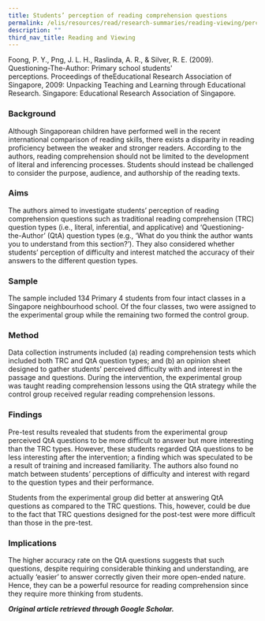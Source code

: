 ```yaml
---
title: Students’ perception of reading comprehension questions
permalink: /elis/resources/read/research-summaries/reading-viewing/perception-of-reading-comprehension-question/
description: ""
third_nav_title: Reading and Viewing
---
```

Foong, P. Y., Png, J. L. H., Raslinda, A. R., & Silver, R. E. (2009). Questioning-The-Author: Primary school students' perceptions. Proceedings of theEducational Research Association of Singapore, 2009: Unpacking Teaching and Learning through Educational Research. Singapore: Educational Research Association of Singapore.

### Background

Although Singaporean children have performed well in the recent international comparison of reading skills, there exists a disparity in reading proficiency between the weaker and stronger readers. According to the authors, reading comprehension should not be limited to the development of literal and inferencing processes. Students should instead be challenged to consider the purpose, audience, and authorship of the reading texts.

### Aims

The authors aimed to investigate students’ perception of reading comprehension questions such as traditional reading comprehension (TRC) question types (i.e., literal, inferential, and applicative) and ‘Questioning-the-Author’ (QtA) question types (e.g., ‘What do you think the author wants you to understand from this section?’). They also considered whether students’ perception of difficulty and interest matched the accuracy of their answers to the different question types.

### Sample

The sample included 134 Primary 4 students from four intact classes in a Singapore neighbourhood school. Of the four classes, two were assigned to the experimental group while the remaining two formed the control group.

### Method

Data collection instruments included (a) reading comprehension tests which included both TRC and QtA question types; and (b) an opinion sheet designed to gather students’ perceived difficulty with and interest in the passage and questions. During the intervention, the experimental group was taught reading comprehension lessons using the QtA strategy while the control group received regular reading comprehension lessons.

### Findings

Pre-test results revealed that students from the experimental group perceived QtA questions to be more difficult to answer but more interesting than the TRC types. However, these students regarded QtA questions to be less interesting after the intervention; a finding which was speculated to be a result of training and increased familiarity. The authors also found no match between students’ perceptions of difficulty and interest with regard to the question types and their performance.

Students from the experimental group did better at answering QtA questions as compared to the TRC questions. This, however, could be due to the fact that TRC questions designed for the post-test were more difficult than those in the pre-test.

### Implications

The higher accuracy rate on the QtA questions suggests that such questions, despite requiring considerable thinking and understanding, are actually ‘easier’ to answer correctly given their more open-ended nature. Hence, they can be a powerful resource for reading comprehension since they require more thinking from students.


_**Original article retrieved through Google Scholar.**_  
